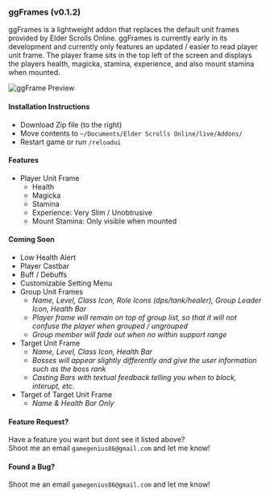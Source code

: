 ### ggFrames (v0.1.2)

ggFrames is a lightweight addon that replaces the default unit frames provided by Elder Scrolls Online.  ggFrames is currently early in its development and currently only features an updated / easier to read player unit frame.  The player frame sits in the top left of the screen and displays the players health, magicka, stamina, experience, and also mount stamina when mounted.

![ggFrame Preview](https://dl.dropboxusercontent.com/u/37456777/ggFrame.jpg "ggFrame Preview")

#### Installation Instructions

- Download Zip file (to the right)
- Move contents to `~/Documents/Elder Scrolls Online/live/Addons/`
- Restart game or run `/reloadui`

#### Features

- Player Unit Frame
  - Health
  - Magicka
  - Stamina
  - Experience: Very Slim / Unobtrusive
  - Mount Stamina: Only visible when mounted

#### Coming Soon

- Low Health Alert
- Player Castbar
- Buff / Debuffs
- Customizable Setting Menu
- Group Unit Frames
  - *Name, Level, Class Icon, Role Icons (dps/tank/healer), Group Leader Icon, Health Bar*
  - *Player frame will remain on top of group list, so that it will not confuse the player when grouped / ungrouped*
  - *Group member will fade out when no within support range*
- Target Unit Frame
  - *Name, Level, Class Icon, Health Bar*
  - *Bosses will appear slightly differently and give the user information such as the boss rank*
  - *Casting Bars with textual feedback telling you when to block, interupt, etc.*
- Target of Target Unit Frame
  - *Name & Health Bar Only*

#### Feature Request?

Have a feature you want but dont see it listed above?  
Shoot me an email `gamegenius86@gmail.com` and let me know!

#### Found a Bug?

Shoot me an email `gamegenius86@gmail.com` and let me know!